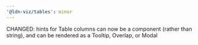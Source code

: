 ```yaml
---
'@ldn-viz/tables': minor
---
```


CHANGED: hints for Table columns can now be a component (rather than string), and can be rendered as a Tooltip, Overlap, or Modal
